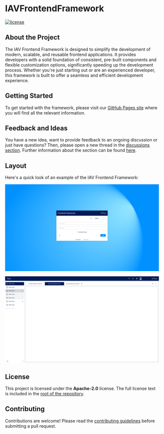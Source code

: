 <!--
 Copyright © 2024 IAV GmbH Ingenieurgesellschaft Auto und Verkehr, All Rights Reserved.

 Licensed under the Apache License, Version 2.0 (the "License");
 you may not use this file except in compliance with the License.
 You may obtain a copy of the License at

 http://www.apache.org/licenses/LICENSE-2.0

 Unless required by applicable law or agreed to in writing, software
 distributed under the License is distributed on an "AS IS" BASIS,
 WITHOUT WARRANTIES OR CONDITIONS OF ANY KIND, either express or implied.
 See the License for the specific language governing permissions and
 limitations under the License.

 SPDX-License-Identifier: Apache-2.0
-->

# IAVFrontendFramework

[![license](https://img.shields.io/badge/license-Apache--2.0-blue)](./LICENSE)

## About the Project

The IAV Frontend Framework is designed to simplify the development of modern, scalable, and reusable frontend
applications. It provides developers with a solid foundation of consistent, pre-built components and flexible
customization options, significantly speeding up the development process. Whether you're just starting out or are an
experienced developer, this framework is built to offer a seamless and efficient development experience.

## Getting Started

To get started with the framework, please visit
our [GitHub Pages site](https://iavofficial.github.io/IAVFrontendFramework/) where you will find all the relevant
information.

## Feedback and Ideas

You have a new idea, want to provide feedback to an ongoing discussion or just have questions? Then, please open a new
thread in the [discussions section](https://github.com/iavofficial/IAVFrontendFramework/discussions). Further
information about the section can be found [here](https://github.com/iavofficial/IAVFrontendFramework/discussions/1).

## Layout

Here's a quick look of an example of the IAV Frontend Framework:

![Layout Screenshot](docs/assets/index/login.png)

![Layout Screenshot](docs/assets/index/menu.png)

## License

This project is licensed under the **Apache-2.0** license. The full license text is included in
the [root of the repository](./LICENSE).

## Contributing

Contributions are welcome! Please read the [contributing guidelines](./CONTRIBUTING.md) before submitting a pull
request.
